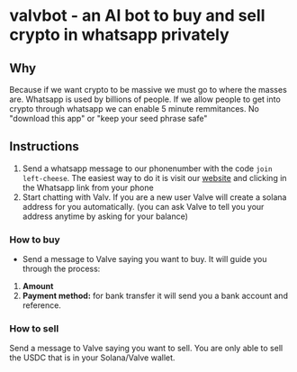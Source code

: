 # valvbot - an AI bot to buy and sell crypto in whatsapp privately

## Why
Because if we want crypto to be massive we must go to where the masses are. Whatsapp is used by billions of people.
If we allow people to get into crypto through whatsapp we can enable 5 minute remmitances. No "download this app" or "keep your seed phrase safe"

## Instructions
1. Send a whatsapp message to our phonenumber with the code `join left-cheese`. The easiest way to do it is visit our [website](https://valv.bubbleapps.io/version-test) and clicking in the Whatsapp link from your phone 
2. Start chatting with Valv. If you are a new user Valve will create a solana address for you automatically. (you can ask Valve to tell you your address anytime by asking for your balance)

### How to buy
- Send a message to Valve saying you want to buy. It will guide you through the process:
1) **Amount**
2) **Payment method:** for bank transfer it will send you a bank account and reference.

### How to sell
Send a message to Valve saying you want to sell. You are only able to sell the USDC that is in your Solana/Valve wallet.
